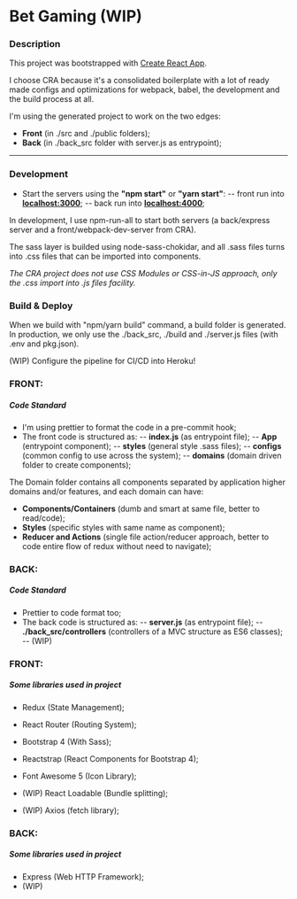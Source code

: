 # Bet Gaming (WIP)

### Description

This project was bootstrapped with [Create React App](https://github.com/facebookincubator/create-react-app).

I choose CRA because it's a consolidated boilerplate with a lot of ready made configs and optimizations for webpack, babel, the development and the build process at all.

I'm using the generated project to work on the two edges:

- **Front** (in ./src and ./public folders);
- **Back** (in ./back_src folder with server.js as entrypoint);

---

### Development

- Start the servers using the **"npm start"** or **"yarn start"**:
  -- front run into **[localhost:3000](http://localhost:3000)**;
  -- back run into **[localhost:4000](http://localhost:4000)**;

In development, I use npm-run-all to start both servers (a back/express server and a front/webpack-dev-server from CRA).

The sass layer is builded using node-sass-chokidar, and all .sass files turns into .css files that can be imported into components.

_The CRA project does not use CSS Modules or CSS-in-JS approach, only the .css import into .js files facility._

### Build & Deploy

When we build with "npm/yarn build" command, a build folder is generated.
In production, we only use the ./back_src, ./build and ./server.js files (with .env and pkg.json).

(WIP) Configure the pipeline for CI/CD into Heroku!

### FRONT:

##### Code Standard

- I'm using prettier to format the code in a pre-commit hook;
- The front code is structured as:
  -- **index.js** (as entrypoint file);
  -- **App** (entrypoint component);
  -- **styles** (general style .sass files);
  -- **configs** (common config to use across the system);
  -- **domains** (domain driven folder to create components);

The Domain folder contains all components separated by application higher domains and/or features, and each domain can have:

- **Components/Containers** (dumb and smart at same file, better to read/code);
- **Styles** (specific styles with same name as component);
- **Reducer and Actions** (single file action/reducer approach, better to code entire flow of redux without need to navigate);

### BACK:

##### Code Standard

- Prettier to code format too;
- The back code is structured as:
  -- **server.js** (as entrypoint file);
  -- **./back_src/controllers** (controllers of a MVC structure as ES6 classes);
  -- (WIP)

### FRONT:

##### Some libraries used in project

- Redux (State Management);
- React Router (Routing System);
- Bootstrap 4 (With Sass);
- Reactstrap (React Components for Bootstrap 4);
- Font Awesome 5 (Icon Library);

- (WIP) React Loadable (Bundle splitting);
- (WIP) Axios (fetch library);

### BACK:

##### Some libraries used in project

- Express (Web HTTP Framework);
- (WIP)
